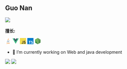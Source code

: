 ## Guo Nan

![](https://visitor-badge.glitch.me/badge?page_id=albinguo.albinguo)

<!--[![Typing SVG](https://readme-typing-svg.herokuapp.com?color=9A82F7&lines=A+Web+front-end+development+engineer)](https://git.io/typing-svg)-->


**擅长:**  

<code><img height="20" src="https://raw.githubusercontent.com/github/explore/80688e429a7d4ef2fca1e82350fe8e3517d3494d/topics/java/java.png"></code>
<code><img height="20" src="https://raw.githubusercontent.com/github/explore/80688e429a7d4ef2fca1e82350fe8e3517d3494d/topics/vue/vue.png"></code>
<code><img height="20" src="https://raw.githubusercontent.com/github/explore/80688e429a7d4ef2fca1e82350fe8e3517d3494d/topics/javascript/javascript.png"></code>
<code><img height="20" src="https://raw.githubusercontent.com/github/explore/80688e429a7d4ef2fca1e82350fe8e3517d3494d/topics/typescript/typescript.png"></code>
<code><img height="20" src="https://raw.githubusercontent.com/github/explore/80688e429a7d4ef2fca1e82350fe8e3517d3494d/topics/nodejs/nodejs.png"></code>

- 🔭 I’m currently working on Web and java development

<!-- - 🌱 I’m currently learning and sharing on my [jiangsongyang-blog](https://jiangsongyang.github.io/) welcome~  -->
<!-- - 📁 掘金社区 : [大阿阳](https://juejin.cn/user/149189314752910) -->

<div style='float:left'>
     <img align="" height="137px" src="https://github-readme-stats.vercel.app/api?username=albinguo&hide_title=true&hide_border=true&show_icons=true&include_all_commits=true&line_height=21&bg_color=0,FFFC6C,FFD479,FFFC70,73FA79&theme=graywhite&locale=cn" />
     <img align="" height="137px" src="https://github-readme-stats.vercel.app/api/top-langs/?username=albinguo&hide_title=true&hide_border=true&layout=compact&bg_color=0,73FA79,73FDFF,D783FF&theme=graywhite&locale=cn&card_width=240" />
</div >

<!--START_SECTION:waka-->

<!--END_SECTION:waka-->
